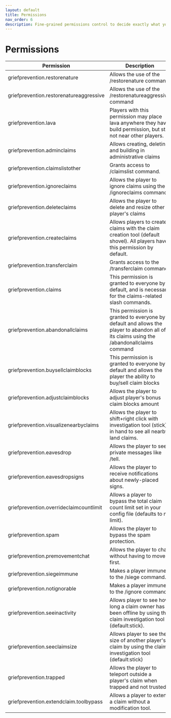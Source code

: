 ```yaml
---
layout: default
title: Permissions
nav_order: 6
description: Fine-grained permissions control to decide exactly what you want people to be able to do
---
```


# Permissions


| Permission                              | Description                                                                                                                              |
|-----------------------------------------|------------------------------------------------------------------------------------------------------------------------------------------|
| griefprevention.restorenature           | Allows the use of the /restorenature command                                                                                             |
| griefprevention.restorenatureaggressive | Allows the use of the /restorenatureaggressive command                                                                                   |
| griefprevention.lava                    | Players with this permission may place lava anywhere they have build permission, but still not near other players.                       |
| griefprevention.adminclaims             | Allows creating, deleting and building in administrative claims                                                                          |
| griefprevention.claimslistother         | Grants access to /claimslist <other> command.                                                                                            |
| griefprevention.ignoreclaims            | Allows the player to ignore claims using the /ignoreclaims command                                                                       |
| griefprevention.deleteclaims            | Allows the player to delete and resize other player's claims                                                                             |
| griefprevention.createclaims            | Allows players to create claims with the claim creation tool (default shovel). All players have this permission by default.              |
| griefprevention.transferclaim           | Grants access to the /transferclaim command.                                                                                             |
| griefprevention.claims                  | This permission is granted to everyone by default, and is necessary for the claims-related slash commands.                               |
| griefprevention.abandonallclaims        | This permission is granted to everyone by default and allows the player to abandon all of its claims using the /abandonallclaims command |
| griefprevention.buysellclaimb­locks     | This permission is granted to everyone by default and allows the player the ability to buy/sell claim blocks                             |
| griefprevention.adjustclaimblocks       | Allows the player to adjust player's bonus claim blocks amount                                                                           |
| griefprevention.visualizenearbyclaims   | Allows the player to shift+right click with investigation tool (stick) in hand to see all nearby land claims.                            |
| griefprevention.eavesdrop               | Allows the player to see private messages like /tell.                                                                                    |
| griefprevention.eavesdropsigns          | Allows the player to receive notifications about newly-placed signs.                                                                     |
| griefprevention.overrideclaimcountlimit | Allows a player to bypass the total claim count limit set in your config file (defaults to no limit).                                    |
| griefprevention.spam                    | Allows the player to bypass the spam protection.                                                                                         |
| griefprevention.premovementchat         | Allows the player to chat without having to move first.                                                                                  |
| griefprevention.siegeimmune             | Makes a player immune to the /siege command.                                                                                             |
| griefprevention.notignorable            | Makes a player immune to the /ignore command.                                                                                            |
| griefprevention.seeinactivity           | Allows player to see how long a claim owner has been offline by using the claim investigation tool (default:stick).                      |
| griefprevention.seeclaimsize            | Allows player to see the size of another player's claim by using the claim investigation tool (default:stick)                            |
| griefprevention.trapped                 | Allows the player to teleport outside a player's claim when trapped and not trusted.                                                     |
| griefprevention.extendclaim.toolbypass  | Allows a player to extend a claim without a modification tool.                                                                           |
